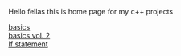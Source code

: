 Hello fellas this is home page for my c++ projects

[basics](basics) <br>
[basics vol. 2](basics2) <br>
[If statement](ifstatement)
